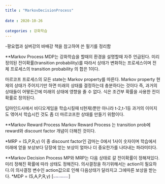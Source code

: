 ```yaml
---
title : "MarkovDecisionProcess"

date : 2020-10-26

categories : 강화학습
---
```


-팡요랩과 실버강의 바배강 책을 참고하여 쓴 필기를 정리함

**Markov Process
MDP는 강화학습을 할때의 환경을 설명할때 자주 언급된다.
미리 정의된 전이확률(transition probability)를 따라서 상태가 변화하는 프로세스이며 전체 프로세스의 transition probability 의 합은 1이다.

마르코프 프로세스의 모든 state는 Markov property를 따른다.
Markov property 현재의 상태가 주어지기만 하면 미래의 상태를 결정하는데 충분하다는 것이다
즉, 과거의 상태들이 어떻든간에 미래의 상태에 영향을 줄 수 없다.
식은 조건부 확률을 사용한 전이확률로 정의된다.

딥마인드사에서 비디오게임을 학습시킬때 t(현재)뿐만 아니라 t-2,t-1등 과거의 이미지도 엮어서 학습시킨 것도 좀 더 마르코프한 상태를 만들기 위함이다.

**Markov Reward Process
Markov Reward Process 는 transition prob에 reward와 discount factor 개념이 더해진 것이다.

*MRP = (S,P,R,γ)
이 중 discount factor인 감마는 0에서 1사이 숫자이며 학습에서 미래에 얻을 보상보다 당장에 얻는 보상이 얼마나 더 중요한가를 나타내는 파라미터다.

**Markov Decision Process
MP와 MRP는 다음 상태로 갈 전이확률이 정해져있다. 미리 정해진 확률에 따라 상태도 정해진다.
의사결정을 하기위해서는 action이 필요하다.이 의사결정 변수인 action값으로 인해 다음상태가 달라지고 그에따른 보상을 받는다.
*MDP = (S,A,P,R,γ)
[<img src="./assets/images/change_transition.png" width = "50">]
